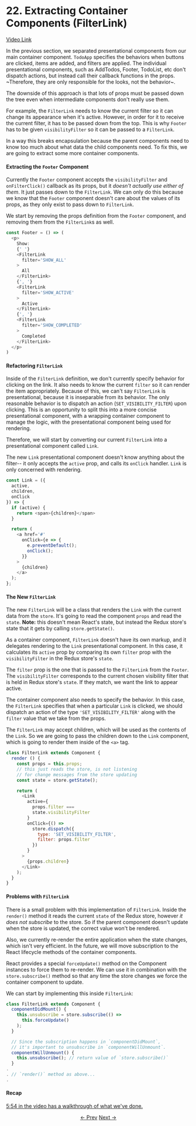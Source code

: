 # 22. Extracting Container Components (FilterLink)
[Video Link](https://egghead.io/lessons/javascript-redux-extracting-container-components-filterlink)

In the previous section, we separated presentational components from our main container component. `TodoApp` specifies the behaviors when buttons are clicked, items are added, and filters are applied. The individual presentational components, such as AddTodos, Footer, TodoList, etc don't dispatch actions, but instead call their callback functions in the props. ~Therefore, they are only responsible for the looks, not the behavior~.

The downside of this approach is that lots of props must be passed down the tree even when intermediate components don't really use them.

For example, the `FilterLink` needs to know the current filter so it can change its appearance when it's active. However, in order for it to receive the current filter, it has to be passed down from the top. This is why `Footer` has to be given `visibilityFilter` so it can be passed to a `FilterLink`.

In a way this breaks encapsulation because the parent components need to know too much about what data the child components need. To fix this, we are going to extract some more container components.

#### Extracting the `Footer` Component

Currently the `Footer` component accepts the `visibilityFilter` and `onFilterClick()` callback as its props, but it _doesn't actually use either of them_. It just passes down to the `FilterLink`. We can only do this because we know that the `Footer` component doesn't care about the values of its props, as they only exist to pass down to `FilterLink`.

We start by removing the props definition from the `Footer` component, and removing them from the `FilterLink`s as well.

```JavaScript
const Footer = () => (
  <p>
    Show:
    {' '}
    <FilterLink
      filter='SHOW_ALL'
    >
      All
    </FilterLink>
    {', '}
    <FilterLink
      filter='SHOW_ACTIVE'
    >
      Active
    </FilterLink>
    {', '}
    <FilterLink
      filter='SHOW_COMPLETED'
    >
      Completed
    </FilterLink>
  </p>
)
```

#### Refactoring `FilterLink`
Inside of the `FilterLink` definition, we don't currently specify behavior for clicking on the link. It also needs to know the current `filter` so it can render the item appropriately. Because of this, we can't say `FilterLink` is presentational, because it is inseparable from its behavior. The only reasonable behavior is to dispatch an action (`SET_VISIBILITY_FILTER`) upon clicking. This is an opportunity to split this into a more concise presentational component, with a wrapping container component to manage the logic, with the presentational component being used for rendering.

Therefore, we will start by converting our current `FilterLink` into a presentational component called `Link`.

The new `Link` presentational component doesn't know anything about the filter-- it only accepts the `active` prop, and calls its `onClick` handler. `Link` is only concerned with rendering.

```JavaScript
const Link = ({
  active,
  children,
  onClick
}) => {
  if (active) {
    return <span>{children}</span>
  }

  return (
    <a href='#'
      onClick={e => {
        e.preventDefault();
        onClick();
      }}
    >
      {children}
    </a>
  );
};
```

#### The New `FilterLink`
The new `FilterLink` will be a class that renders the `Link` with the current data from the `store`. It's going to read the component `props` and read the `state`. **Note:** this doesn't mean React's state, but instead the Redux store's state that it gets by calling `store.getState()`.

As a container component, `FilterLink` doesn't have its own markup, and it delegates rendering to the `Link` presentational component. In this case, it calculates its `active` prop by comparing its own `filter` prop with the `visibilityFilter` in the Redux store's `state`.

The `filter` prop is the one that is passed to the `FilterLink` from the `Footer`. The `visibilityFilter` corresponds to the current chosen visibility filter that is held in Redux store's `state`. If they match, we want the link to appear active.

The container component also needs to specify the behavior. In this case, the `FilterLink` specifies that when a particular `Link` is clicked, we should dispatch an action of the type `'SET_VISIBILITY_FILTER'` along with the `filter` value that we take from the props.

The `FilterLink` may accept children, which will be used as the contents of the `Link`. So we are going to pass the children down to the `Link` component, which is going to render them inside of the `<a>` tag.

```JavaScript
class FilterLink extends Component {
  render () {
    const props = this.props;
    // this just reads the store, is not listening
    // for change messages from the store updating
    const state = store.getState();

    return (
      <Link
        active={
          props.filter ===
          state.visibilityFilter
        }
        onClick={() =>
          store.dispatch({
            type: 'SET_VISIBILITY_FILTER',
            filter: props.filter
          })
        }
      >
        {props.children}
      </Link>
    );
  }
}
```

#### Problems with `FilterLink`
There is a small problem with this implementation of `FilterLink`. Inside the `render()` method it reads the current `state` of the Redux store, however _it does not subscribe_ to the store. So if the parent component doesn't update when the store is updated, the correct value won't be rendered.

Also, we currently re-render the entire application when the state changes, which isn't very efficient. In the future, we will move subscription to the React lifecycle methods of the container components.

React provides a special `forceUpdate()` method on the Component instances to force them to re-render. We can use it in combination with the `store.subscribe()` method so that any time the store changes we force the container component to update.

We can start by implementing this inside `FilterLink`:

```JavaScript
class FilterLink extends Component {
  componentDidMount() {
    this.unsubscribe = store.subscribe(() =>
      this.forceUpdate()
    );
  }

  // Since the subscription happens in `componentDidMount`,
  // it's important to unsubscribe in `componentWillUnmount`.
  componentWillUnmount() {
    this.unsubscribe(); // return value of `store.subscribe()`
  }
.
. // `render()` method as above...
.
```

#### Recap
[5:54 in the video has a walkthrough of what we've done.](https://egghead.io/lessons/javascript-redux-extracting-container-components-filterlink)

<p align="center">
<a href="./16-Extracting_Presentational_Components_AddTodo__Footer__FilterLink.md"><- Prev</a>
<a href="./18-Extracting_Container_Components_VisibileTodoList__AddTodo.md">Next -></a>
</p>

